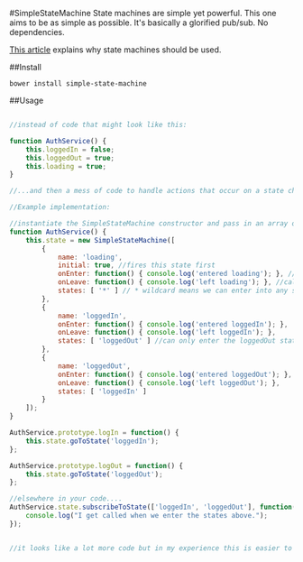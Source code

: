 #SimpleStateMachine
State machines are simple yet powerful. This one aims to be as simple as possible. It's basically a glorified pub/sub. No dependencies.

[This article](http://www.shopify.com/technology/3383012-why-developers-should-be-force-fed-state-machines) explains why state machines should be used.


##Install
```
bower install simple-state-machine
```

##Usage
```javascript

//instead of code that might look like this:

function AuthService() {
	this.loggedIn = false;
	this.loggedOut = true;
	this.loading = true;
}

//...and then a mess of code to handle actions that occur on a state change, you could do this:

//Example implementation:

//instantiate the SimpleStateMachine constructor and pass in an array of states
function AuthService() {
	this.state = new SimpleStateMachine([
		{
			name: 'loading',
			initial: true, //fires this state first
			onEnter: function() { console.log('entered loading'); }, //called when we enter this state
			onLeave: function() { console.log('left loading'); }, //called when we leave this state
			states: [ '*' ] // * wildcard means we can enter into any state from this one
		},
		{
			name: 'loggedIn',
			onEnter: function() { console.log('entered loggedIn'); },
			onLeave: function() { console.log('left loggedIn'); },
			states: [ 'loggedOut' ] //can only enter the loggedOut state from here
		},
		{
			name: 'loggedOut',
			onEnter: function() { console.log('entered loggedOut'); },
			onLeave: function() { console.log('left loggedOut'); },
			states: [ 'loggedIn' ]
		}
	]);
}

AuthService.prototype.logIn = function() {
	this.state.goToState('loggedIn');
};

AuthService.prototype.logOut = function() {
	this.state.goToState('loggedOut');
};

//elsewhere in your code....
AuthService.state.subscribeToState(['loggedIn', 'loggedOut'], function(state) {
	console.log("I get called when we enter the states above.");
});


//it looks like a lot more code but in my experience this is easier to manage than the spaghetti that results from the first approach.
```
